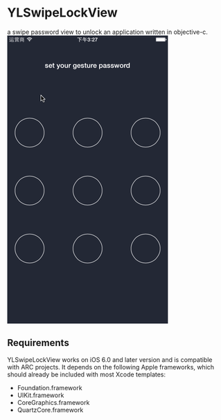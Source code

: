 # YLSwipeLockView
a swipe password view to unlock an application written in objective-c.
	<img src="example.gif"/>
## Requirements

YLSwipeLockView works on iOS 6.0 and later version and is compatible with ARC projects. It depends on the following Apple frameworks, which should already be included with most Xcode templates:

* Foundation.framework
* UIKit.framework
* CoreGraphics.framework
* QuartzCore.framework